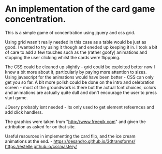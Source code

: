 # An implementation of the card game concentration.

This is a simple game of concentration using jquery and css grid.

Using grid wasn't really needed in this case as a table would be just as good. I
wanted to try using it though and eneded up keeping it in. I took a bit of care
to add a few touches such as the (rather goofy) animations and stopping the user
clicking whilst the cards were flippping.

The CSS could be cleaned up slightly - grid could be exploited better now I know
a bit more about it, particularly by paying more attention to sizes. Using
javascript for the animations would have been better - CSS can only get you so
far. A bit more polish could be done on the intro and celebration screen - most
of the groundwork is there but the actual font choices, colors and animations
are actually quite dull and don't encourage the user to press start game.

JQuery probably isnt needed - its only used to get element refeernces and add
click handlers.

The graphics were taken from "http://www.freepik.com" and given the attribution
as asked for on that site.

Useful resources in implementing the card flip, and the ice cream animations at
the end. - https://desandro.github.io/3dtransforms/ https://estelle.github.io/cssmastery/

